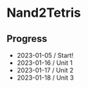 # Nand2Tetris

## Progress
- 2023-01-05 / Start!
- 2023-01-16 / Unit 1
- 2023-01-17 / Unit 2
- 2023-01-18 / Unit 3